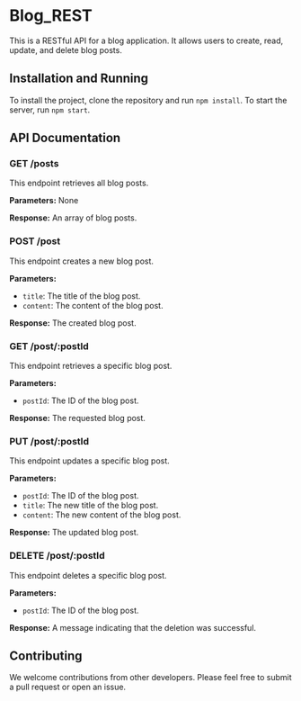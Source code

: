 # Blog_REST

This is a RESTful API for a blog application. It allows users to create, read, update, and delete blog posts.

## Installation and Running

To install the project, clone the repository and run `npm install`. To start the server, run `npm start`.

## API Documentation

### GET /posts

This endpoint retrieves all blog posts.

**Parameters:**
None

**Response:**
An array of blog posts.

### POST /post

This endpoint creates a new blog post.

**Parameters:**
- `title`: The title of the blog post.
- `content`: The content of the blog post.

**Response:**
The created blog post.

### GET /post/:postId

This endpoint retrieves a specific blog post.

**Parameters:**
- `postId`: The ID of the blog post.

**Response:**
The requested blog post.

### PUT /post/:postId

This endpoint updates a specific blog post.

**Parameters:**
- `postId`: The ID of the blog post.
- `title`: The new title of the blog post.
- `content`: The new content of the blog post.

**Response:**
The updated blog post.

### DELETE /post/:postId

This endpoint deletes a specific blog post.

**Parameters:**
- `postId`: The ID of the blog post.

**Response:**
A message indicating that the deletion was successful.

## Contributing

We welcome contributions from other developers. Please feel free to submit a pull request or open an issue.
